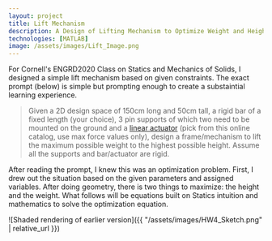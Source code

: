 ```yaml
---
layout: project
title: Lift Mechanism
description: A Design of Lifting Mechanism to Optimize Weight and Height
technologies: [MATLAB]
image: /assets/images/Lift_Image.png
---
```


For Cornell's ENGRD2020 Class on Statics and Mechanics of Solids, I designed a simple lift mechanism based on given constraints. The exact prompt (below) is simple but prompting enough to create a substaintial learning experience. 

> Given a 2D design space of 150cm long and 50cm tall, a rigid bar of a fixed length (your
choice), 3 pin supports of which two need to be mounted on the ground and a [linear
actuator](https://www.tolomatic.com/wp-content/uploads/2022/05/2700-4000_29_IMA_cat.pdf) (pick from this online catalog, use max force values only), design a
frame/mechanism to lift the maximum possible weight to the highest possible height.
Assume all the supports and bar/actuator are rigid.


After reading the prompt, I knew this was an optimization problem. First, I drew out the situation based on the given parameters and assigned variables. After doing geometry, there is two things to maximize: the height and the weight. What follows will be equations built on Statics intuition and mathematics to solve the optimization equation. 

![Shaded rendering of earlier version]({{ "/assets/images/HW4_Sketch.png" | relative_url }})
